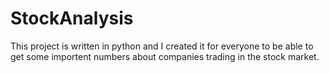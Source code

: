# StockAnalysis
This project is written in python and I created it for everyone to be able to get some importent numbers about companies trading in the stock market.
